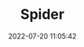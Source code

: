 ---
pageComponent:
  name: Catalogue
  data:
    key: 03.ds/01.spider
    description: 网络爬虫。
title: Spider
date: 2022-07-20 11:05:42
permalink: /ds/spider/
sidebar: false
article: false
comment: false
editLink: false
---